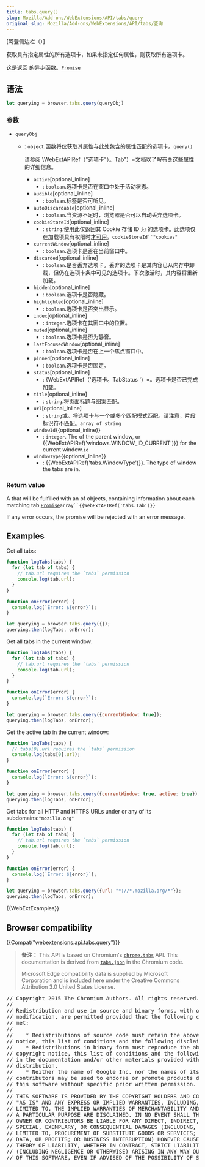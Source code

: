 ```yaml
---
title: tabs.query()
slug: Mozilla/Add-ons/WebExtensions/API/tabs/query
original_slug: Mozilla/Add-ons/WebExtensions/API/tabs/查询
---
```

\[阿登侧边栏（）]

获取具有指定属性的所有选项卡，如果未指定任何属性，则获取所有选项卡。

这是返回 的异步函数。[`Promise`](/zh-CN/docs/Web/JavaScript/Reference/Global_Objects/Promise)

## 语法

```js
let querying = browser.tabs.query(queryObj)
```

### 参数

- `queryObj`

  - : `object`.函数将仅获取其属性与此处包含的属性匹配的选项卡。`query()`

    请参阅 \WebExtAPIRef（"选项卡"）。Tab"）=文档以了解有关这些属性的详细信息。

    - `active`\[optional_inline]
      - : `boolean`.选项卡是否在窗口中处于活动状态。
    - `audible`\[optional_inline]
      - : `boolean`.标签是否可听见。
    - `autoDiscardable`\[optional_inline]
      - : `boolean`.当资源不足时，浏览器是否可以自动丢弃选项卡。
    - `cookieStoreId`\[optional_inline]
      - : `string`.使用此仅返回其 Cookie 存储 ID 为 的选项卡。此选项仅在加载项具有权限时[才可用](/zh-CN/docs/Mozilla/Add-ons/WebExtensions/manifest.json/permissions)。` cookieStoreId``"cookies" `
    - `currentWindow`\[optional_inline]
      - : `boolean`.选项卡是否在当前窗口中。
    - `discarded`\[optional_inline]
      - : `boolean`.是否丢弃选项卡。丢弃的选项卡是其内容已从内存中卸载，但仍在选项卡条中可见的选项卡。下次激活时，其内容将重新加载。
    - `hidden`\[optional_inline]
      - : `boolean`.选项卡是否隐藏。
    - `highlighted`\[optional_inline]
      - : `boolean`.选项卡是否突出显示。
    - `index`\[optional_inline]
      - : `integer`.选项卡在其窗口中的位置。
    - `muted`\[optional_inline]
      - : `boolean`.选项卡是否为静音。
    - `lastFocusedWindow`\[optional_inline]
      - : `boolean`.选项卡是否在上一个焦点窗口中。
    - `pinned`\[optional_inline]
      - : `boolean`.选项卡是否固定。
    - `status`\[optional_inline]
      - : {WebExtAPIRef（'选项卡。TabStatus '）=。选项卡是否已完成加载。
    - `title`\[optional_inline]
      - : `string`.将页面标题与图案匹配。
    - `url`\[optional_inline]
      - : `string`或。将选项卡与一个或多个匹配[模式匹配](/zh-CN/docs/Mozilla/Add-ons/WebExtensions/Match_patterns)。请注意，片段标识符不匹配。`array of string`
    - `windowId`{{optional_inline}}
      - : `integer`. The of the parent window, or {{WebExtAPIRef('windows.WINDOW_ID_CURRENT')}} for the current window.`id`
    - `windowType`{{optional_inline}}
      - : {{WebExtAPIRef('tabs.WindowType')}}. The type of window the tabs are in.

### Return value

A that will be fulfilled with an of objects, containing information about each matching tab.[`Promise`](/zh-CN/docs/Web/JavaScript/Reference/Global_Objects/Promise)` array``{{WebExtAPIRef('tabs.Tab')}} `

If any error occurs, the promise will be rejected with an error message.

## Examples

Get all tabs:

```js
function logTabs(tabs) {
  for (let tab of tabs) {
    // tab.url requires the `tabs` permission
    console.log(tab.url);
  }
}

function onError(error) {
  console.log(`Error: ${error}`);
}

let querying = browser.tabs.query({});
querying.then(logTabs, onError);
```

Get all tabs in the current window:

```js
function logTabs(tabs) {
  for (let tab of tabs) {
    // tab.url requires the `tabs` permission
    console.log(tab.url);
  }
}

function onError(error) {
  console.log(`Error: ${error}`);
}

let querying = browser.tabs.query({currentWindow: true});
querying.then(logTabs, onError);
```

Get the active tab in the current window:

```js
function logTabs(tabs) {
  // tabs[0].url requires the `tabs` permission
  console.log(tabs[0].url);
}

function onError(error) {
  console.log(`Error: ${error}`);
}

let querying = browser.tabs.query({currentWindow: true, active: true});
querying.then(logTabs, onError);
```

Get tabs for all HTTP and HTTPS URLs under or any of its subdomains:`"mozilla.org"`

```js
function logTabs(tabs) {
  for (let tab of tabs) {
    // tab.url requires the `tabs` permission
    console.log(tab.url);
  }
}

function onError(error) {
  console.log(`Error: ${error}`);
}

let querying = browser.tabs.query({url: "*://*.mozilla.org/*"});
querying.then(logTabs, onError);
```

{{WebExtExamples}}

## Browser compatibility

{{Compat("webextensions.api.tabs.query")}}

> **备注：** This API is based on Chromium's [`chrome.tabs`](https://developer.chrome.com/extensions/tabs#method-query) API. This documentation is derived from [`tabs.json`](https://chromium.googlesource.com/chromium/src/+/master/chrome/common/extensions/api/tabs.json) in the Chromium code.
>
> Microsoft Edge compatibility data is supplied by Microsoft Corporation and is included here under the Creative Commons Attribution 3.0 United States License.

<div class="hidden"><pre class="notranslate">// Copyright 2015 The Chromium Authors. All rights reserved.
//
// Redistribution and use in source and binary forms, with or without
// modification, are permitted provided that the following conditions are
// met:
//
//    * Redistributions of source code must retain the above copyright
// notice, this list of conditions and the following disclaimer.
//    * Redistributions in binary form must reproduce the above
// copyright notice, this list of conditions and the following disclaimer
// in the documentation and/or other materials provided with the
// distribution.
//    * Neither the name of Google Inc. nor the names of its
// contributors may be used to endorse or promote products derived from
// this software without specific prior written permission.
//
// THIS SOFTWARE IS PROVIDED BY THE COPYRIGHT HOLDERS AND CONTRIBUTORS
// "AS IS" AND ANY EXPRESS OR IMPLIED WARRANTIES, INCLUDING, BUT NOT
// LIMITED TO, THE IMPLIED WARRANTIES OF MERCHANTABILITY AND FITNESS FOR
// A PARTICULAR PURPOSE ARE DISCLAIMED. IN NO EVENT SHALL THE COPYRIGHT
// OWNER OR CONTRIBUTORS BE LIABLE FOR ANY DIRECT, INDIRECT, INCIDENTAL,
// SPECIAL, EXEMPLARY, OR CONSEQUENTIAL DAMAGES (INCLUDING, BUT NOT
// LIMITED TO, PROCUREMENT OF SUBSTITUTE GOODS OR SERVICES; LOSS OF USE,
// DATA, OR PROFITS; OR BUSINESS INTERRUPTION) HOWEVER CAUSED AND ON ANY
// THEORY OF LIABILITY, WHETHER IN CONTRACT, STRICT LIABILITY, OR TORT
// (INCLUDING NEGLIGENCE OR OTHERWISE) ARISING IN ANY WAY OUT OF THE USE
// OF THIS SOFTWARE, EVEN IF ADVISED OF THE POSSIBILITY OF SUCH DAMAGE.
</pre></div>
